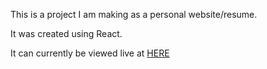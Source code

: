 This is a project I am making as a personal website/resume.

It was created using React.

It can currently be viewed live at [HERE](cullen-webster-resume.glitch.me)

